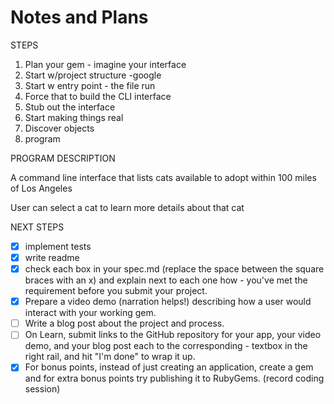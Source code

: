 # Notes and Plans

STEPS
1. Plan your gem - imagine your interface
2. Start w/project structure -google
3. Start w entry point - the file run
4. Force that to build the CLI interface
5. Stub out the interface
6. Start making things real
7. Discover objects
8. program

PROGRAM DESCRIPTION

A command line interface that lists cats available to adopt within 100 miles of Los Angeles

User can select a cat to learn more details about that cat

NEXT STEPS
- [X] implement tests
- [X] write readme
- [X] check each box in your spec.md (replace the space between the square braces with an x) and explain next to each one how - you've met the requirement before you submit your project.
- [X] Prepare a video demo (narration helps!) describing how a user would interact with your working gem.
- [ ] Write a blog post about the project and process.
- [ ] On Learn, submit links to the GitHub repository for your app, your video demo, and your blog post each to the corresponding - textbox in the right rail, and hit "I'm done" to wrap it up.
- [X] For bonus points, instead of just creating an application, create a gem and for extra bonus points try publishing it to RubyGems. (record coding session)
